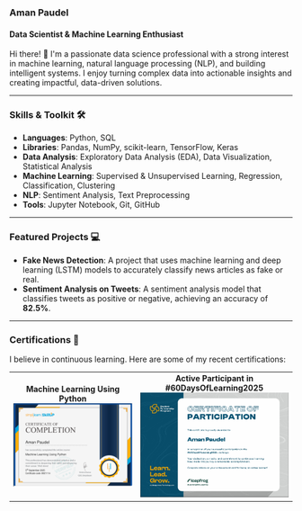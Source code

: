 ### **Aman Paudel**

#### **Data Scientist & Machine Learning Enthusiast**

Hi there! 👋 I'm a passionate data science professional with a strong interest in machine learning, natural language processing (NLP), and building intelligent systems. I enjoy turning complex data into actionable insights and creating impactful, data-driven solutions.

---

### **Skills & Toolkit** 🛠️

* **Languages**: Python, SQL
* **Libraries**: Pandas, NumPy, scikit-learn, TensorFlow, Keras
* **Data Analysis**: Exploratory Data Analysis (EDA), Data Visualization, Statistical Analysis
* **Machine Learning**: Supervised & Unsupervised Learning, Regression, Classification, Clustering
* **NLP**: Sentiment Analysis, Text Preprocessing
* **Tools**: Jupyter Notebook, Git, GitHub

---

### **Featured Projects** 💻

* **Fake News Detection**: A project that uses machine learning and deep learning (LSTM) models to accurately classify news articles as fake or real.
* **Sentiment Analysis on Tweets**: A sentiment analysis model that classifies tweets as positive or negative, achieving an accuracy of **82.5%**.

---

### **Certifications** 📜

I believe in continuous learning. Here are some of my recent certifications:
<table>
  <tr>
    <td align="center">
      <b>Machine Learning Using Python</b><br>
      <img src="ml.png" alt="Machine Learning Certificate" width="300px">
    </td>
    <td align="center">
      <b>Active Participant in #60DaysOfLearning2025</b><br>
      <img src="leapfrog.jpeg" alt="60DaysOfLearning Certificate" width="300px">
    </td>
  </tr>
</table>

